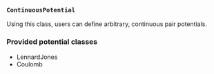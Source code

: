 ### `ContinuousPotential`

Using this class, users can define arbitrary, continuous pair potentials.


### Provided potential classes
* LennardJones
* Coulomb
